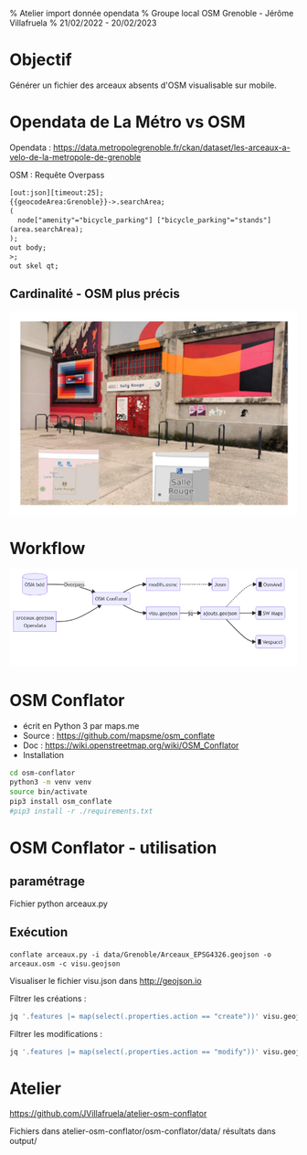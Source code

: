 % Atelier import donnée opendata
% Groupe local OSM Grenoble - Jérôme Villafruela
% 21/02/2022 - 20/02/2023


# Objectif

Générer un fichier des arceaux absents d'OSM visualisable sur mobile.



# Opendata de La Métro vs OSM

Opendata : <https://data.metropolegrenoble.fr/ckan/dataset/les-arceaux-a-velo-de-la-metropole-de-grenoble>

OSM : Requête Overpass
```
[out:json][timeout:25];
{{geocodeArea:Grenoble}}->.searchArea; 
(
  node["amenity"="bicycle_parking"] ["bicycle_parking"="stands"](area.searchArea);
);
out body;
>;
out skel qt;
```

## Cardinalité - OSM plus précis

![OSM plus précis](images/bicycleparking-osm-opendata.jpg)


# Workflow

![workflow](images/workflow.png)

# OSM Conflator

* écrit en Python 3 par maps.me 
* Source : <https://github.com/mapsme/osm_conflate>
* Doc : <https://wiki.openstreetmap.org/wiki/OSM_Conflator>
* Installation 
````bash
cd osm-conflator
python3 -m venv venv
source bin/activate
pip3 install osm_conflate
#pip3 install -r ./requirements.txt
 ````



# OSM Conflator - utilisation

## paramétrage

Fichier python arceaux.py


## Exécution

````
conflate arceaux.py -i data/Grenoble/Arceaux_EPSG4326.geojson -o arceaux.osm -c visu.geojson
````

Visualiser le fichier visu.json dans <http://geojson.io> 


Filtrer les créations :

```bash
jq '.features |= map(select(.properties.action == "create"))' visu.geojson >arceaux-create.geojson
``` 

Filtrer les modifications :

```bash
jq '.features |= map(select(.properties.action == "modify"))' visu.geojson >arceaux-modify.geojson
``` 




# Atelier

<https://github.com/JVillafruela/atelier-osm-conflator> 

Fichiers dans atelier-osm-conflator/osm-conflator/data/ résultats dans output/


